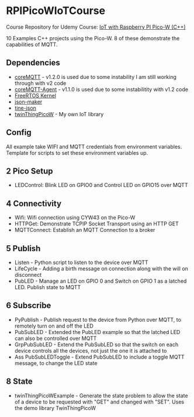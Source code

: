 # RPIPicoWIoTCourse

Course Repository for Udemy Course: [IoT with Raspberry PI Pico-W (C++)](https://www.udemy.com/course/draft/4911302/?referralCode=331C13FDD6ABC00BFB81)

10 Examples C++ projects using the Pico-W. 8 of these demonstrate the capabilities of MQTT.

## Dependencies

+ [coreMQTT](https://github.com/FreeRTOS/coreMQTT) - v1.2.0 is used due to some instability I am still working through with v2 code
+ [coreMQTT-Agent](https://github.com/FreeRTOS/coreMQTT-Agent) - v1.1.0 is used due to some instabilitity with v1.2 code
+ [FreeRTOS Kernel](https://github.com/FreeRTOS/FreeRTOS-Kernel)
+ [json-maker](https://github.com/rafagafe/json-maker)
+ [tine-json](https://github.com/rafagafe/tiny-json)
+ [twinThingPicoW](https://github.com/jondurrant/twinThingPicoW) - My own IoT library

## Config

All example take WIFI and MQTT credentials from environment variables. Template for scripts to set these environment variables up.

## 2 Pico Setup

+ LEDControl: Blink LED on GPIO0 and Control LED on GPIO15 over MQTT

## 4 Connectivity

+ Wifi: Wifi connection using CYW43 on the Pico-W
+ HTTPGet: Demonstrate TCPIP Socket Transport using an HTTP GET
+ MQTTConnect: Establish an MQTT Connection to a broker


## 5 Publish

+ Listen - Python script to listen to the device over MQTT
+ LifeCycle - Adding a birth message on connection along with the will on disconnect
+ PubLED - Manage an LED on GPIO 0 and Switch on GPIO 1 as a latched LED. Publish state to MQTT


## 6 Subscribe

+ PyPublish - Publish request to the device from Python over MQTT, to remotely turn on and off the LED
+ PubSubLED - Extended the PubLED example so that the latched LED can also be controlled over MQTT
+ GrpPubSubLED - Extend the PubSubLED so that the switch on each device controls all the devices, not just the one it is attached to
+ Ass PubSubLEDToggle - Extend PubSubLED to include a toggle MQTT message, to change the LED state

## 8 State

+ twinThingPicoWExample - Generate the state problem to allow the state of a device to be requested with "GET" and changed with "SET". Uses the demo library TwinThingPicoW



